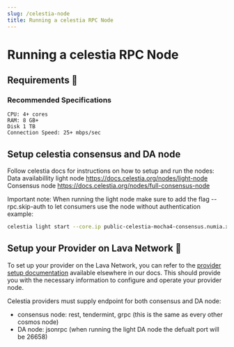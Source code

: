 ```yaml
---
slug: /celestia-node
title: Running a celestia RPC Node
---
```


# Running a celestia RPC Node

## Requirements 📄

### Recommended Specifications

    CPU: 4+ cores
    RAM: 8 GB+
    Disk 1 TB
    Connection Speed: 25+ mbps/sec


##  Setup celestia consensus and DA node

Follow celestia docs for instructions on how to setup and run the nodes:
Data availabillity light node https://docs.celestia.org/nodes/light-node
Consensus node https://docs.celestia.org/nodes/full-consensus-node

Important note:
When running the light node make sure to add the flag --rpc.skip-auth to let consumers use the node without authentication
example:
```bash
celestia light start --core.ip public-celestia-mocha4-consensus.numia.xyz --p2p.network mocha --rpc.skip-auth 
```

## Setup your Provider on Lava Network 🌋

To set up your provider on the Lava Network, you can refer to the [provider setup documentation](https://docs.lavanet.xyz/provider-setup?utm_source=running-a-starknet-rpc-node&utm_medium=docs&utm_campaign=celestia-pre-grant) available elsewhere in our docs. This should provide you with the necessary information to configure and operate your provider node.

Celestia providers must supply endpoint for both consensus and DA node:
- consensus node: rest, tendermint, grpc (this is the same as every other cosmos node)
- DA node: jsonrpc (when running the light DA node the defualt port will be 26658)